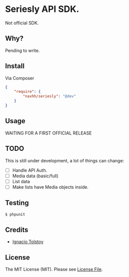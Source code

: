 Seriesly API SDK.
========
Not official SDK.


## Why?
Pending to write.

## Install

Via Composer

``` json
{
    "require": {
        "naxhh/seriesly": "@dev"
    }
}
```

## Usage

WAITING FOR A FIRST OFFICIAL RELEASE

## TODO

This is still under development, a lot of things can change:

- [ ] Handle API Auth.
- [ ] Media data (basic/full)
- [ ] List data
- [ ] Make lists have Media objects inside.

## Testing

``` bash
$ phpunit
```

## Credits

- [Ignacio Tolstoy](https://github.com/naxhh)


## License

The MIT License (MIT). Please see [License File](https://github.com/naxhh/seriesly/blob/master/LICENSE).